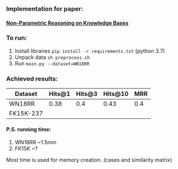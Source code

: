 

### Implementation for paper:
#### [Non-Parametric Reasoning on Knowledge Bases](https://www.semanticscholar.org/paper/Non-Parametric-Reasoning-on-Knowledge-Bases-Gates-Ambani/1d478cefc11e162fec7428a7315487de87adbf1f) 


### To run:
1. Install libraries `pip install -r requirements.txt` (python 3.7)
2. Unpack data `sh preprocess.sh`
3. Run `main.py --dataset=WN18RR` 


### Achieved results:

|Dataset   | Hits@1 | Hits@3  | Hits@10 | MRR   |
|---       | ---    | ---     | ---     | ---   |
| WN18RR   | 0.38   | 0.4     | 0.43    |  0.4  |
| FK15K-237|        |         |         |       |


#### P.S. running time:

1. WN18RR ~1.5min
2. FK15K ~?


Most time is used for memory creation. (cases and similarity matrix)